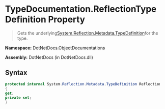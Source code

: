 # TypeDocumentation.ReflectionTypeDefinition Property
> Gets the underlying[System.Reflection.Metadata.TypeDefinition](https://www.google.com/search?q=System.Reflection.Metadata.TypeDefinition&btnI=)for the type.

**Namespace:** DotNetDocs.ObjectDocumentations

**Assembly:** DotNetDocs (in DotNetDocs.dll)
## Syntax
```csharp
protected internal System.Reflection.Metadata.TypeDefinition ReflectionTypeDefinition
{
get;
private set;
}
```
